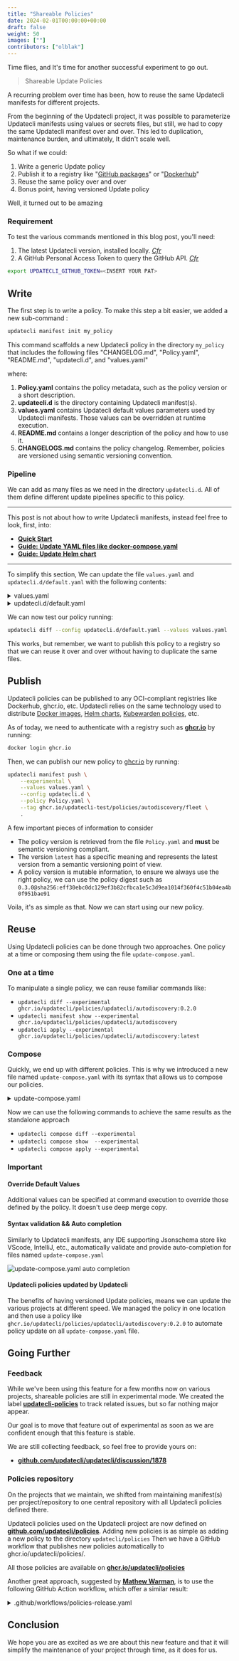 ```yaml
---
title: "Shareable Policies"
date: 2024-02-01T00:00:00+00:00
draft: false
weight: 50
images: [""]
contributors: ["olblak"]
---
```


Time flies, and It's time for another successful experiment to go out.

> Shareable Update Policies

A recurring problem over time has been, how to reuse the same Updatecli manifests for different projects.

From the beginning of the Updatecli project, it was possible to parameterize Updatecli manifests using values or secrets files, but still, we had to copy the same Updatecli manifest over and over. This led to duplication, maintenance burden, and ultimately, It didn't scale well.

So what if we could:

1. Write a generic Update policy
2. Publish it to a registry like "[GitHub packages](http://ghcr.io/)" or "[Dockerhub](https://hub.docker.com)"
3. Reuse the same policy over and over
4. Bonus point, having versioned Update policy

Well, it turned out to be amazing

### Requirement

To test the various commands mentioned in this blog post, you'll need:

1. The latest Updatecli version, installed locally. *[Cfr](https://www.updatecli.io/docs/prologue/installation/)*
2. A GitHub Personal Access Token to query the GitHub API. *[Cfr](https://docs.github.com/en/authentication/keeping-your-account-and-data-secure/managing-your-personal-access-tokens)*

```bash
export UPDATECLI_GITHUB_TOKEN=<INSERT YOUR PAT>
```

## Write

The first step is to write a policy.
To make this step a bit easier, we added a new sub-command :

```bash
updatecli manifest init my_policy
```

This command scaffolds a new Updatecli policy in the directory `my_policy` that includes the following files "CHANGELOG.md",  "Policy.yaml", "README.md", "updatecli.d", and  "values.yaml"

where:

1. **Policy.yaml** contains the policy metadata, such as the policy version or a short description.
2. **updatecli.d** is the directory containing Updatecli manifest(s).
3. **values.yaml** contains Updatecli  default values parameters used by Updatecli manifests. Those values can be overridden at runtime execution.
4. **README.md** contains a longer description of the policy and how to use it.
5. **CHANGELOGS.md** contains the policy changelog. Remember, policies are versioned using semantic versioning convention.

### Pipeline

We can add as many files as we need in the directory `updatecli.d`. All of them define different update pipelines specific to this policy.

---

This post is not about how to write Updatecli manifests, instead feel free to look, first, into:

* [**Quick Start**](https://www.updatecli.io/docs/prologue/quick-start/)
* [**Guide: Update YAML files like docker-compose.yaml**](https://www.updatecli.io/docs/guides/docker-compose/)
* [**Guide: Update Helm chart**](https://www.updatecli.io/docs/guides/helm-chart/)

---

To simplify this section, We can update the file `values.yaml` and `updatecli.d/default.yaml` with the following contents:

<details><summary>values.yaml</summary>

```yaml
---
# Values.yaml contains settings used from Updatecli manifest.
scm:
  default:
    user: updatecli-bot
    email: updatecli-bot@updatecli.io
    owner: updatecli-test
    repository: fleet-lab
    username: "updatecli-bot"
    branch: main
```

</details>

<details><summary>updatecli.d/default.yaml</summary>

```yaml
---
name: Update Rancher Fleet projects dependencies

## scms defines the source control management system to interact with.
## Default values are coming from the file values.yaml
scms:
  default:
    kind: github
    spec:
      owner: '{{ .scm.default.owner }}'
      repository: '{{ .scm.default.repository }}'
      branch: '{{ .scm.default.branch }}'
      user: '{{ .scm.default.user }}'
      email: '{{ .scm.default.email }}'
      username: '{{ .scm.default.username }}'
      token: '{{ requiredEnv "UPDATECLI_GITHUB_TOKEN" }}'

## actions defines what to do when a target with the same scmid is modified.
actions:
  default:
    kind: "github/pullrequest"
    scmid: "default"
    spec:
      automerge: false
      labels:
        - "dependencies"

## autodiscovery specifies that we want to update whatever we find
## in the context of helm or rancher/fleet dependencies.
autodiscovery:
  groupby: all
  scmid: default
  actionid: default
  crawlers:
    helm:
      enabled: true
    rancher/fleet:
      enabled: true
```

</details>

We can now test our policy running:

```bash
updatecli diff --config updatecli.d/default.yaml --values values.yaml
```

This works, but remember, we want to publish this policy to a registry so that we can reuse it over and over without having to duplicate the same files.

## Publish

Updatecli policies can be published to any OCI-compliant registries like Dockerhub, ghcr.io, etc.
Updatecli relies on the same technology used to distribute [Docker images](https://docs.docker.com/engine/reference/commandline/image_push/), [Helm charts](https://helm.sh/docs/topics/registries/), [Kubewarden policies](https://docs.kubewarden.io/distributing-policies), etc.

As of today, we need to authenticate with a registry such as [**ghcr.io**](https://github.com/features/packages) by running:

```bash
docker login ghcr.io
```

Then, we can publish our new policy to [ghcr.io](https://github.com/features/packages) by running:

```bash
updatecli manifest push \
    --experimental \
    --values values.yaml \
    --config updatecli.d \
    --policy Policy.yaml \
    --tag ghcr.io/updatecli-test/policies/autodiscovery/fleet \
    .
```

A few important pieces of information to consider

* The policy version is retrieved from the file `Policy.yaml` and **must** be semantic versioning compliant.
* The version `latest` has a specific meaning and represents the latest version from a semantic versioning point of view.
* A policy version is mutable information, to ensure we always use the right policy, we can use the policy digest such as `0.3.0@sha256:eff30ebc0dc129ef3b82cfbca1e5c3d9ea1014f360f4c51b04ea4b0f951bae91`

Voila, it's as simple as that. Now we can start using our new policy.

## Reuse

Using Updatecli policies can be done through two approaches. One policy at a time or composing them using the file `update-compose.yaml`.

### One at a time

To manipulate a single policy, we can reuse familiar commands like:

* `updatecli diff --experimental ghcr.io/updatecli/policies/updatecli/autodiscovery:0.2.0`
* `updatecli manifest show --experimental ghcr.io/updatecli/policies/updatecli/autodiscovery`
* `updatecli apply --experimental ghcr.io/updatecli/policies/updatecli/autodiscovery:latest`

### Compose

Quickly, we end up with different policies. This is why we introduced a new file named `update-compose.yaml` with its syntax that allows us to compose our policies.

<details><summary>update-compose.yaml</summary>

```yaml
policies:
  - name: Local Updatecli Website Policies
    config:
      - updatecli/updatecli.d/
  - name: Handle Nodejs version in githubaction
    policy: ghcr.io/updatecli/policies/nodejs/githubaction:0.3.0
    values:
      - updatecli/values.d/scm.yaml
      - updatecli/values.d/nodejs.yaml
  - name: Handle Nodejs version in Netlify
    policy: ghcr.io/updatecli/policies/nodejs/netlify:0.3.0@sha256:41c2af6a10da1f4b4b91717ebaa4659332dd3d7107919c494c71f1f618aeaad8
    values:
      - updatecli/values.d/scm.yaml
      - updatecli/values.d/nodejs.yaml
```

</details>

Now we can use the following commands to achieve the same results as the standalone approach

* `updatecli compose diff --experimental`
* `updatecli compose show  --experimental`
* `updatecli compose apply --experimental`

### Important

#### Override Default Values

Additional values can be specified at command execution to override those defined by the policy. It doesn't use deep merge copy.

#### Syntax validation && Auto completion

Similarly to Updatecli manifests, any IDE supporting Jsonschema store like VScode, IntelliJ, etc., automatically validate and provide auto-completion for files named `update-compose.yaml`

![update-compose.yaml auto completion](/images/blog/2024/02/update-compose-autocompletion.png)

#### Updatecli policies updated by Updatecli

The benefits of having versioned Update policies, means we can update the various projects at different speed. We managed the policy in one location and then use a policy like `ghcr.io/updatecli/policies/updatecli/autodiscovery:0.2.0` to automate policy update on all `update-compose.yaml` file.

## Going Further

### Feedback

While we've been using this feature for a few months now on various projects, shareable policies are still in experimental mode.
We created the label [**updatecli-policies**](https://github.com/updatecli/updatecli/issues?q=is%3Aopen+is%3Aissue+label%3Aupdatecli-policies) to track related issues, but so far nothing major appear.

Our goal is to move that feature out of experimental as soon as we are confident enough that this feature is stable.

We are still collecting feedback, so feel free to provide yours on:

* [**github.com/updatecli/updatecli/discussion/1878**](https://github.com/orgs/updatecli/discussions/1878)

### Policies repository

On the projects that we maintain, we shifted from maintaining manifest(s) per project/repository to one central repository with all Updatecli policies defined there.

Updatecli policies used on the Updatecli project are now defined on [**github.com/updatecli/policies**](https://github.com/updatecli/policies).
Adding new policies is as simple as adding a new policy to the directory `updatecli/policies`
Then we have a GitHub workflow that publishes new policies automatically to ghcr.io/updatecli/policies/<the policy path>.

All those policies are available on [**ghcr.io/updatecli/policies**](https://github.com/orgs/updatecli/packages?tab=packages&q=policies)

Another great approach, suggested by [**Mathew Warman**](https://github.com/mcwarman), is to use the following GitHub Action workflow, which offer a similar result:

<details><summary>.github/workflows/policies-release.yaml</summary>

```yaml
name: Policy Release

on:
  push:
    branches:
      - main
    paths:
      - "updatecli/policies/**"

defaults:
  run:
    shell: bash

permissions: {}

jobs:
  changed-policies:
    name: Get changed policies
    runs-on: ubuntu-latest
    permissions:
      contents: read
    outputs:
      matrix: ${{ steps.set-matrix.outputs.matrix }}
    steps:
      - name: Checkout
        uses: actions/checkout@v4
        with:
          fetch-depth: 0

      - name: Get changed files
        id: changed-files
        uses: tj-actions/changed-files@v41
        with:
          json: true
          quotepath: false
          files: "updatecli/policies/**/Policy.yaml"
          dir_names: true

      - name: Set changed files as output
        id: set-matrix
        run: |
          matrix="{\"directory\":${{ steps.changed-files.outputs.all_changed_files }}}"
          echo "$matrix" | jq .
          echo "matrix=$matrix" >> "$GITHUB_OUTPUT"

  release:
    name: Release
    runs-on: ubuntu-latest
    permissions:
      contents: write
      packages: write
    needs:
      - changed-policies
    strategy:
      matrix: ${{ fromJSON(needs.changed-policies.outputs.matrix) }}
      fail-fast: false
    steps:
      - name: Checkout
        uses: actions/checkout@v4

      - name: Setup updatecli
        uses: updatecli/updatecli-action@v2

      - name: Log in to the container registry
        uses: docker/login-action@v3
        with:
          registry: ghcr.io
          username: ${{ github.actor }}
          password: ${{ secrets.GITHUB_TOKEN }}

      - name: Set policy details
        id: policy
        env:
          POLICY_DIR: ${{ matrix.directory }}
        run: |
          name=$(realpath --relative-to=./updatecli/policies "${POLICY_DIR}")
          version=$(yq .version "${POLICY_DIR}/Policy.yaml")
          {
            printf "name=$name\n"
            printf "version=$version\n"
            printf "release=$name-$version\n"
          } >>"${GITHUB_OUTPUT}"

      - name: Create github release
        id: github-release
        env:
          GH_TOKEN: ${{ github.token }}
          RELEASE: ${{ steps.policy.outputs.release }}
        run: |
          git tag "${RELEASE}"
          git push origin "${RELEASE}"
          gh release create "${RELEASE}" --verify-tag --latest

      - name: Push updatecli manifest
        working-directory: ${{ matrix.directory }}
        env:
          GITHUB_REPOSITORY_OWNER: ${{ github.repository_owner }}
          GITHUB_REPOSITORY_NAME: ${{ github.event.repository.name }}
          POLICY_NAME: ${{ steps.policy.outputs.name }}
        run: |
          updatecli manifest push \
            --config updatecli.d \
            --policy Policy.yaml \
            --values values.yaml \
            --tag "ghcr.io/${GITHUB_REPOSITORY_OWNER}/${GITHUB_REPOSITORY_NAME}/${POLICY_NAME}" \
            .
```

</details>

## Conclusion

We hope you are as excited as we are about this new feature and that it will simplify the maintenance of your project through time, as it does for us.
